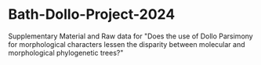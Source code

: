 # Bath-Dollo-Project-2024
Supplementary Material and Raw data for "Does the use of Dollo Parsimony for morphological characters lessen the disparity between molecular and morphological phylogenetic trees?"
